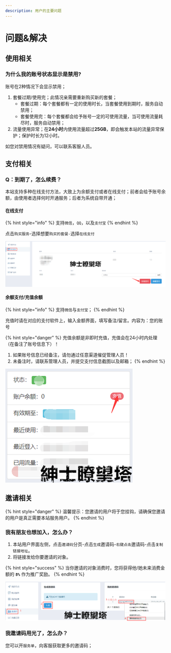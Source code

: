 ```yaml
---
description: 用户的主要问题
---
```


# 问题&解决

## 使用相关

### 为什么我的账号状态显示是禁用?

账号在2种情况下会显示禁用；

1. 套餐过期/使用完；此情况亲需要重新购买新的套餐；
   * 套餐过期：每个套餐都有一定的使用时长，当套餐使用到期时，服务自动禁用；
   * 套餐使用完：每个套餐都会给予账号一定的可使用流量，当可使用流量耗尽时，服务自动禁用；
2. 流量使用异常；在**24小时**内使用流量超过**25GB**，即会触发本站的流量异常保护；保护时长为12小时。

如您对禁用情况有疑问，可以联系客服人员。

## 支付相关

### Q：到期了，怎么续费？

本站支持多种在线支付方法，大致上为余额支付或者在线支付；前者会给予账号余额，由使用者选择何时开通服务；后者为系统自带开通；

#### 在线支付

{% hint style="info" %}
支持`微信`，`QQ`，以及`支付宝`
{% endhint %}

点击`购买服务`-选择想要`购买的套餐-`选择`在线支付`

![](.gitbook/assets/pay2.png)

#### 余额支付/充值余额

{% hint style="info" %}
支持`微信`与`支付宝`；
{% endhint %}

充值时请在对应的支付软件上，输入金额界面，填写备注/留言。内容为：您的账号 

{% hint style="danger" %}
充值余额是非即时充值，充值会在24小时内处理（在备注了账号信息下）！

1. 如果账号信息已经备注，请勿通过任意渠道催促管理人员！
2. 未备注时，请联系管理人员，并提交支付信息截图以及邮箱；
{% endhint %}

![](.gitbook/assets/pay1.png)

## 邀请相关

{% hint style="danger" %}
温馨提示：您邀请的用户将于您挂钩，请确保您邀请的用户是真正需要本站服务用户。
{% endhint %}

### 我有朋友也想加入，怎么办？

1. 本站用户界面左侧，点击`邀请码`分页-点击`生成`邀请码-`右键点击`邀请码-点击`复制链接地址`。
2. 将链接发给你要邀请的对象。

{% hint style="success" %}
 当你邀请的对象消费时，您将获得他/她未来消费金额的 **`8%`** 作为推广奖励。
{% endhint %}

![](.gitbook/assets/invite.png)

### 我邀请码用光了，怎么办？

您可以开`服务单`，向客服获取更多的邀请码；





